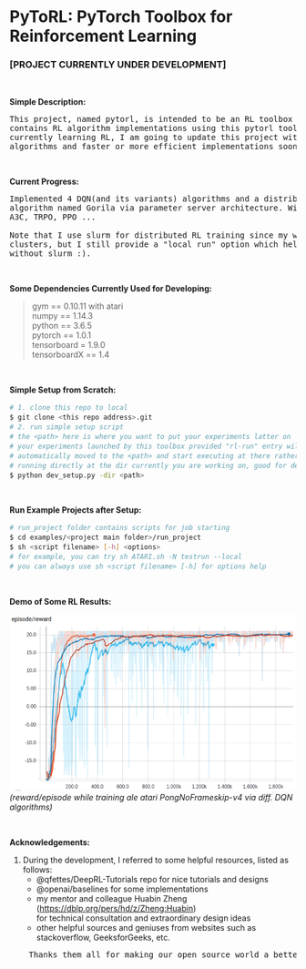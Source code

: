 # PyToRL: PyTorch Toolbox for Reinforcement Learning
### [PROJECT CURRENTLY UNDER DEVELOPMENT]

&nbsp;  

**Simple Description:**
<pre>
This project, named pytorl, is intended to be an RL toolbox for pytorch and 
contains RL algorithm implementations using this pytorl toolbox. As I am 
currently learning RL, I am going to update this project with other agents, 
algorithms and faster or more efficient implementations soon. 
</pre>

&nbsp;  

**Current Progress:**
<pre>
Implemented 4 DQN(and its variants) algorithms and a distributed DQN learning
algorithm named Gorila via parameter server architecture. Will move on to A2C,
A3C, TRPO, PPO ...

Note that I use slurm for distributed RL training since my work is done on
clusters, but I still provide a "local run" option which helps the project runs
without slurm :).
</pre>

&nbsp;  

**Some Dependencies Currently Used for Developing:**
> gym == 0.10.11 with atari  
> numpy == 1.14.3  
> python == 3.6.5  
> pytorch == 1.0.1  
> tensorboard = 1.9.0  
> tensorboardX == 1.4  

&nbsp;  

**Simple Setup from Scratch:**
```bash
# 1. clone this repo to local
$ git clone <this repo address>.git
# 2. run simple setup script
# the <path> here is where you want to put your experiments latter on
# your experiments launched by this toolbox provided "rl-run" entry will be 
# automatically moved to the <path> and start executing at there rather than
# running directly at the dir currently you are working on, good for developing
$ python dev_setup.py -dir <path>
```

&nbsp;  

**Run Example Projects after Setup:**
```bash
# run_project folder contains scripts for job starting
$ cd examples/<project main folder>/run_project
$ sh <script filename> [-h] <options>
# for example, you can try sh ATARI.sh -N testrun --local
# you can always use sh <script filename> [-h] for options help
```

&nbsp;  

**Demo of Some RL Results:**  

![pong-v4_various_smooth](./.demo/pong-v4_various_smooth.png)  
*(reward/episode while training ale atari PongNoFrameskip-v4 via diff. DQN algorithms)*  

&nbsp;  

**Acknowledgements:**  
1. During the development, I referred to some helpful resources, listed as follows:  
    - @qfettes/DeepRL-Tutorials repo for nice tutorials and designs
    - @openai/baselines for some implementations
    - my mentor and colleague Huabin Zheng (https://dblp.org/pers/hd/z/Zheng:Huabin)  
      for technical consultation and extraordinary design ideas
    - other helpful sources and geniuses from websites such as stackoverflow, GeeksforGeeks, etc.

<pre>    Thanks them all for making our open source world a better place! :) </pre>
